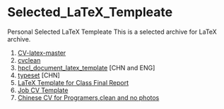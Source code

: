 # Selected_LaTeX_Templeate
Personal Selected LaTeX Templeate
This is a selected archive for LaTeX archive.


1. [CV-latex-master](https://github.com/nsknojj/CV-latex-master)
2. [cvclean](https://github.com/deong/cvclean)
3. [hpcl_document_latex_template](https://github.com/xhHuang94/hpcl_document_latex_template) [CHN and ENG]
4. [typeset](https://github.com/chenshuo/typeset) [CHN]
5. [LaTeX Template for Class Final Report](https://github.com/iphyer/Selected_LaTeX_Templeate/blob/master/CV-latex-master-master.zip)
6. [Job CV Template](https://github.com/iphyer/Selected_LaTeX_Templeate/blob/master/Job_CV_template.zip)
7. [Chinese CV for Programers,clean and no photos](https://github.com/iphyer/Selected_LaTeX_Templeate/blob/master/resume-CHN-clean-noPhotos.zip)
